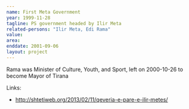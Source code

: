 ```yaml
---
name: First Meta Government
year: 1999-11-28
tagline: PS government headed by Ilir Meta
related-persons: "Ilir Meta, Edi Rama"
value:
area:
enddate: 2001-09-06
layout: project
---
```

Rama was Minister of Culture, Youth, and Sport, left on 2000-10-26 to become Mayor of Tirana

Links:
* <http://shtetiweb.org/2013/02/11/qeveria-e-pare-e-ilir-metes/>
